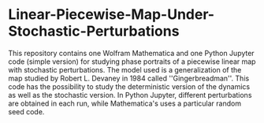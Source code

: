 # Linear-Piecewise-Map-Under-Stochastic-Perturbations
This repository contains one Wolfram Mathematica and one Python Jupyter code (simple version) for studying phase portraits of a piecewise linear map with stochastic perturbations.
The model used is a generalization of the map studied by Robert L. Devaney in 1984 called ''Gingerbreadman''. This code has the possibility to study the deterministic version of the dynamics as well as the stochastic version.
In Python Jupyter, different perturbations are obtained in each run, while Mathematica's uses a particular random seed code.
